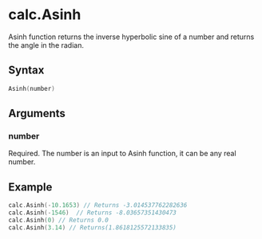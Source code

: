 # calc.Asinh

Asinh function returns the inverse hyperbolic sine of a number and returns the angle in the radian.

## Syntax

```go
Asinh(number)
```

## Arguments

### number

Required. The number is an input to Asinh function, it can be any real number.

## Example

```go
calc.Asinh(-10.1653) // Returns -3.014537762282636
calc.Asinh(-1546)  // Returns -8.03657351430473
calc.Asinh(0) // Returns 0.0
calc.Asinh(3.14) // Returns(1.8618125572133835)
```
